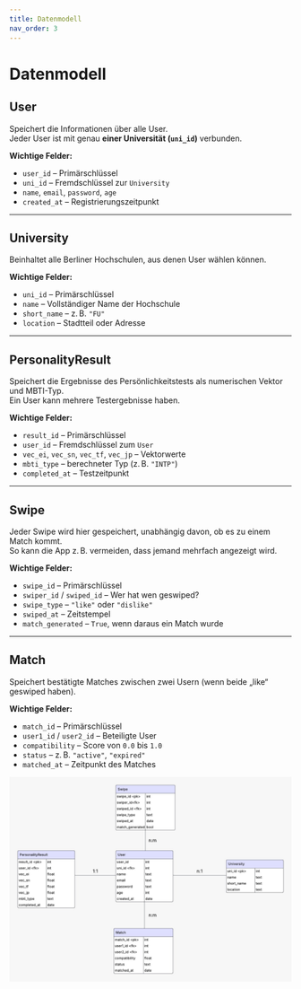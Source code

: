 ```yaml
---
title: Datenmodell
nav_order: 3
---
```


# Datenmodell

## User
Speichert die Informationen über alle User.  
Jeder User ist mit genau **einer Universität (`uni_id`)** verbunden.

**Wichtige Felder:**
- `user_id` – Primärschlüssel  
- `uni_id` – Fremdschlüssel zur `University`  
- `name`, `email`, `password`, `age`  
- `created_at` – Registrierungszeitpunkt  

---

## University
Beinhaltet alle Berliner Hochschulen, aus denen User wählen können.

**Wichtige Felder:**
- `uni_id` – Primärschlüssel  
- `name` – Vollständiger Name der Hochschule  
- `short_name` – z. B. `"FU"`  
- `location` – Stadtteil oder Adresse  

---

## PersonalityResult
Speichert die Ergebnisse des Persönlichkeitstests als numerischen Vektor und MBTI-Typ.  
Ein User kann mehrere Testergebnisse haben.

**Wichtige Felder:**
- `result_id` – Primärschlüssel  
- `user_id` – Fremdschlüssel zum `User`  
- `vec_ei`, `vec_sn`, `vec_tf`, `vec_jp` – Vektorwerte  
- `mbti_type` – berechneter Typ (z. B. `"INTP"`)  
- `completed_at` – Testzeitpunkt  

---

## Swipe
Jeder Swipe wird hier gespeichert, unabhängig davon, ob es zu einem Match kommt.  
So kann die App z. B. vermeiden, dass jemand mehrfach angezeigt wird.

**Wichtige Felder:**
- `swipe_id` – Primärschlüssel  
- `swiper_id` / `swiped_id` – Wer hat wen geswiped?  
- `swipe_type` – `"like"` oder `"dislike"`  
- `swiped_at` – Zeitstempel  
- `match_generated` – `True`, wenn daraus ein Match wurde  

---

## Match
Speichert bestätigte Matches zwischen zwei Usern (wenn beide „like“ geswiped haben).

**Wichtige Felder:**
- `match_id` – Primärschlüssel  
- `user1_id` / `user2_id` – Beteiligte User  
- `compatibility` – Score von `0.0` bis `1.0`  
- `status` – z. B. `"active"`, `"expired"`  
- `matched_at` – Zeitpunkt des Matches  

![Datenmodell](assets/images/Datenmodell.jpg)

